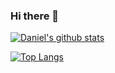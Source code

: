 ### Hi there 👋

<!--
**DanielRaj1610/DanielRaj1610** is a ✨ _special_ ✨ repository because its `README.md` (this file) appears on your GitHub profile.

Here are some ideas to get you started:

- 🔭 I’m currently working on ...
- 🌱 I’m currently learning ...
- 👯 I’m looking to collaborate on ...
- 🤔 I’m looking for help with ...
- 💬 Ask me about ...
- 📫 How to reach me: ...
- 😄 Pronouns: ...
- ⚡ Fun fact: ...
-->
[![Daniel's github stats](https://github-readme-stats.vercel.app/api?username=DanielRaj1610&count_private=true&show_icons=true&theme=merko&hide_rank=false)](https://github.com/anuraghazra/github-readme-stats)


[![Top Langs](https://github-readme-stats.vercel.app/api/top-langs/?username=DanielRaj1610&layout=compact)](https://github.com/anuraghazra/github-readme-stats)
